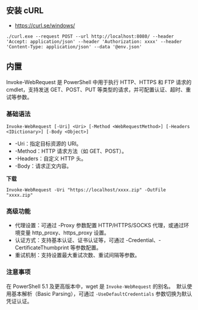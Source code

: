 
## 安装 cURL

- https://curl.se/windows/
```shell
./curl.exe --request POST --url http://localhost:8080/ --header 'Accept: application/json' --header 'Authorization: xxxx' --header 'Content-Type: application/json' --data '@env.json'
```

## 内置

Invoke-WebRequest 是 PowerShell 中用于执行 HTTP、HTTPS 和 FTP 请求的 cmdlet，支持发送 GET、POST、PUT 等类型的请求，并可配置认证、超时、重试等参数。 ‌

### 基础语法

```shell
Invoke-WebRequest [-Uri] <Uri> [-Method <WebRequestMethod>] [-Headers <IDictionary>] [-Body <Object>]  
```

- -Uri‌：指定目标资源的 URI。
- -Method‌：HTTP 请求方法（如 GET、POST）。
- -Headers‌：自定义 HTTP 头。
- -Body‌：请求正文内容。

‌**下载**
```shell
Invoke-WebRequest -Uri "https://localhost/xxxx.zip" -OutFile "xxxx.zip"
```

### 高级功能

- 代理设置‌：可通过 -Proxy 参数配置 HTTP/HTTPS/SOCKS 代理，或通过环境变量 http_proxy、https_proxy 设置。 ‌‌
- 认证方式‌：支持基本认证、证书认证等，可通过 -Credential、-CertificateThumbprint 等参数配置。 ‌
- 重试机制‌：支持设置最大重试次数、重试间隔等参数。 ‌

### 注意事项

在 PowerShell 5.1 及更高版本中，wget 是 `Invoke-WebRequest` 的别名。 ‌‌
默认使用基本解析（Basic Parsing），可通过 `-UseDefaultCredentials` 参数切换为默认凭证认证。 ‌
